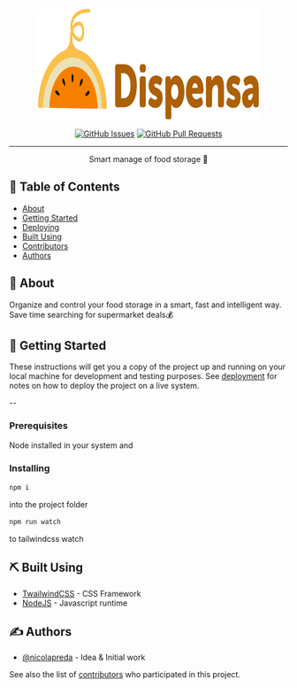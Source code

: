 <p align="center">
  <a href="" rel="noopener">
 <img width=400px height=200px src="./src/assets/logo_text.svg" alt="Bot logo"></a>
</p>

<div align="center">

[![GitHub Issues](https://img.shields.io/github/issues/Dispensa-App/website)](https://github.com/Dispensa-App/website/issues)
[![GitHub Pull Requests](https://img.shields.io/github/issues-pr/Dispensa-App/website)](https://github.com/Dispensa-App/website/pulls)

</div>

---

<p align="center"> Smart manage
of food storage 🥗
    <br> 
</p>

## 📝 Table of Contents

- [About](#about)
- [Getting Started](#getting_started)
- [Deploying](#deployment)
- [Built Using](#built_using)
- [Contributors](https://github.com/Dispensa-App/website/contributors)
- [Authors](#authors)

## 🧐 About <a name = "about"></a>

Organize and control your food storage in a smart, fast and intelligent way. Save time searching for supermarket deals💰 

## 🏁 Getting Started <a name = "getting_started"></a>

These instructions will get you a copy of the project up and running on your local machine for development and testing purposes. See [deployment](#deployment) for notes on how to deploy the project on a live system.

--

### Prerequisites


Node installed in your system and


### Installing

```bash
npm i
```
into the project folder

```bash
npm run watch
```
to tailwindcss watch

## ⛏️ Built Using <a name = "built_using"></a>

- [TwailwindCSS](https://tailwindcss.com/) - CSS Framework
- [NodeJS](https://nodejs.org/it/) - Javascript runtime

## ✍️ Authors <a name = "authors"></a>

- [@nicolapreda](https://github.com/nicolapreda) - Idea & Initial work

See also the list of [contributors](https://github.com/Dispensa-App/website/contributors) who participated in this project.

